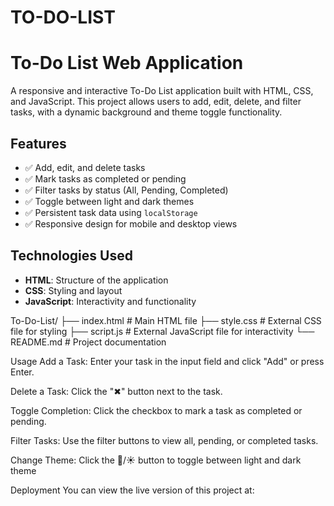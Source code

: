 # TO-DO-LIST
# To-Do List Web Application

A responsive and interactive To-Do List application built with HTML, CSS, and JavaScript. This project allows users to add, edit, delete, and filter tasks, with a dynamic background and theme toggle functionality.

## Features

- ✅ Add, edit, and delete tasks
- ✅ Mark tasks as completed or pending
- ✅ Filter tasks by status (All, Pending, Completed)
- ✅ Toggle between light and dark themes
- ✅ Persistent task data using `localStorage`
- ✅ Responsive design for mobile and desktop views

## Technologies Used

- **HTML**: Structure of the application
- **CSS**: Styling and layout
- **JavaScript**: Interactivity and functionality

To-Do-List/
├── index.html # Main HTML file
├── style.css # External CSS file for styling
├── script.js # External JavaScript file for interactivity
└── README.md # Project documentation

Usage
Add a Task: Enter your task in the input field and click "Add" or press Enter.

Delete a Task: Click the "✖" button next to the task.

Toggle Completion: Click the checkbox to mark a task as completed or pending.

Filter Tasks: Use the filter buttons to view all, pending, or completed tasks.

Change Theme: Click the 🌙/☀️ button to toggle between light and dark theme


Deployment
You can view the live version of this project at:
